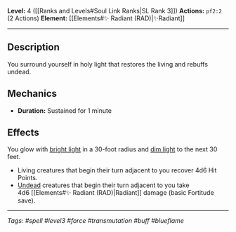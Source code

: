 **Level:** 4 ([[Ranks and Levels#Soul Link Ranks|SL Rank 3]])
**Actions:** `pf2:2` (2 Actions)
**Element:** [[Elements#✨ Radiant (RAD)|✨Radiant]]

---
## Description

You surround yourself in holy light that restores the living and rebuffs undead. 

## Mechanics

- **Duration:** Sustained for 1 minute

## Effects

You glow with [bright light](https://2e.aonprd.com/Rules.aspx?ID=2402) in a 30-foot radius and [dim light](https://2e.aonprd.com/Rules.aspx?ID=2403) to the next 30 feet. 

- Living creatures that begin their turn adjacent to you recover 4d6 Hit Points.
- [Undead](https://2e.aonprd.com/Traits.aspx?ID=722) creatures that begin their turn adjacent to you take 4d6 [[Elements#✨ Radiant (RAD)|Radiant]] damage (basic Fortitude save).

---
*Tags: #spell #level3 #force #transmutation #buff #blueflame*

